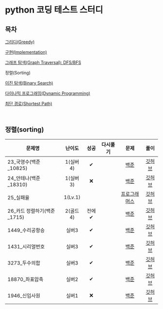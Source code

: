 # python 코딩 테스트 스터디

## 목차
[그리디(Greedy)](../greedy/README.md)

[구현(Implementation)](../implementation/README.md)

[그래프 탐색(Graph Traversal): DFS/BFS](../graph_traversal/README.md)

정렬(Sorting)

[이진 탐색(Binary Search)](../binary_search/README.md)

[다이나믹 프로그래밍(Dynamic Programming)](../dynamic_programming/README.md)

[최단 경로(Shortest Path)](../shortest_path/README.md)

<br>

## 정렬(sorting)
|문제명|난이도|성공|다시풀기|문제|풀이|
|-----|:----:|:----:|:----:|:----:|:---:|
|23_국영수(백준_10825)|1(실버4)|✔||[백준](https://www.acmicpc.net/problem/10825)|[깃허브](./이코테_23_국영수(백준_10825)_0311.md)|
|24_안테나(백준_18310)|1(실버3)|❌||[백준](https://www.acmicpc.net/problem/18310)|[깃허브](./이코테_24_안테나(백준_18310)_0311_시간초과.md)|
|25_실패율|1(Lv.1)|||[프로그래머스](https://school.programmers.co.kr/learn/courses/30/lessons/42889)|[깃허브](./)|
|26_카드 정렬하기(백준_1715)|2(골드4)|전에✔||[백준](https://www.acmicpc.net/problem/1715)|[깃허브](../greedy/백준_1715_카드%20정렬하기_0228.md)|
|1449_수리공항승|실버3|✔||[백준](https://www.acmicpc.net/problem/1449)|[깃허브](./백준_1449_수리공항승_0310.md)|
|1431_시리얼번호|실버3|✔||[백준](https://www.acmicpc.net/problem/1431)|[깃허브](./백준_1431_시리얼번호_0310.md)|
|3273_두수의합|실버3|✔||[백준](https://www.acmicpc.net/problem/3273)|[깃허브](./백준_3273_두수의합_0310.md)|
|18870_좌표압축|실버2|✔||[백준](https://www.acmicpc.net/problem/18870)|[깃허브](./백준_18870_좌표압축_0310.md)|
|1946_신입사원|실버1|❌||[백준](https://www.acmicpc.net/problem/1946)|[깃허브](./백준_1946_신입사원_0310_시간초과_dic으로다시풀기.md)|
